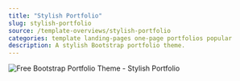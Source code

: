 ```yaml
---
title: "Stylish Portfolio"
slug: stylish-portfolio
source: /template-overviews/stylish-portfolio
categories: template landing-pages one-page portfolios popular
description: A stylish Bootstrap portfolio theme.
---
```


<img src="http://sbootstrap.layoutschoolc.netdna-cdn.com/assets/img/templates/stylish-portfolio.jpg" class="img-responsive" alt="Free Bootstrap Portfolio Theme - Stylish Portfolio">